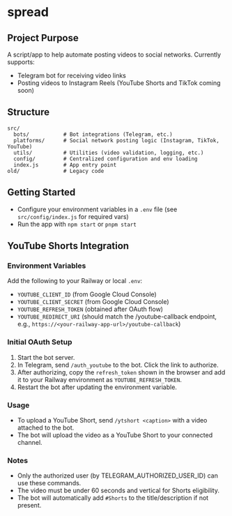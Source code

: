 # spread

## Project Purpose
A script/app to help automate posting videos to social networks. Currently supports:
- Telegram bot for receiving video links
- Posting videos to Instagram Reels (YouTube Shorts and TikTok coming soon)

## Structure
```
src/
  bots/           # Bot integrations (Telegram, etc.)
  platforms/      # Social network posting logic (Instagram, TikTok, YouTube)
  utils/          # Utilities (video validation, logging, etc.)
  config/         # Centralized configuration and env loading
  index.js        # App entry point
old/              # Legacy code
```

## Getting Started
- Configure your environment variables in a `.env` file (see `src/config/index.js` for required vars)
- Run the app with `npm start` or `pnpm start`

## YouTube Shorts Integration

### Environment Variables
Add the following to your Railway or local `.env`:
- `YOUTUBE_CLIENT_ID` (from Google Cloud Console)
- `YOUTUBE_CLIENT_SECRET` (from Google Cloud Console)
- `YOUTUBE_REFRESH_TOKEN` (obtained after OAuth flow)
- `YOUTUBE_REDIRECT_URI` (should match the /youtube-callback endpoint, e.g., `https://<your-railway-app-url>/youtube-callback`)

### Initial OAuth Setup
1. Start the bot server.
2. In Telegram, send `/auth_youtube` to the bot. Click the link to authorize.
3. After authorizing, copy the `refresh_token` shown in the browser and add it to your Railway environment as `YOUTUBE_REFRESH_TOKEN`.
4. Restart the bot after updating the environment variable.

### Usage
- To upload a YouTube Short, send `/ytshort <caption>` with a video attached to the bot.
- The bot will upload the video as a YouTube Short to your connected channel.

### Notes
- Only the authorized user (by TELEGRAM_AUTHORIZED_USER_ID) can use these commands.
- The video must be under 60 seconds and vertical for Shorts eligibility.
- The bot will automatically add `#Shorts` to the title/description if not present.